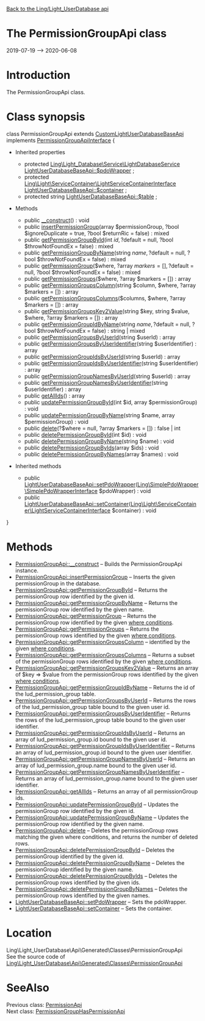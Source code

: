 [Back to the Ling/Light_UserDatabase api](https://github.com/lingtalfi/Light_UserDatabase/blob/master/doc/api/Ling/Light_UserDatabase.md)



The PermissionGroupApi class
================
2019-07-19 --> 2020-06-08






Introduction
============

The PermissionGroupApi class.



Class synopsis
==============


class <span class="pl-k">PermissionGroupApi</span> extends [CustomLightUserDatabaseBaseApi](https://github.com/lingtalfi/Light_UserDatabase/blob/master/doc/api/Ling/Light_UserDatabase/Api/Custom/Classes/CustomLightUserDatabaseBaseApi.md) implements [PermissionGroupApiInterface](https://github.com/lingtalfi/Light_UserDatabase/blob/master/doc/api/Ling/Light_UserDatabase/Api/Generated/Interfaces/PermissionGroupApiInterface.md) {

- Inherited properties
    - protected [Ling\Light_Database\Service\LightDatabaseService](https://github.com/lingtalfi/Light_Database/blob/master/doc/api/Ling/Light_Database/Service/LightDatabaseService.md) [LightUserDatabaseBaseApi::$pdoWrapper](#property-pdoWrapper) ;
    - protected [Ling\Light\ServiceContainer\LightServiceContainerInterface](https://github.com/lingtalfi/Light/blob/master/doc/api/Ling/Light/ServiceContainer/LightServiceContainerInterface.md) [LightUserDatabaseBaseApi::$container](#property-container) ;
    - protected string [LightUserDatabaseBaseApi::$table](#property-table) ;

- Methods
    - public [__construct](https://github.com/lingtalfi/Light_UserDatabase/blob/master/doc/api/Ling/Light_UserDatabase/Api/Generated/Classes/PermissionGroupApi/__construct.md)() : void
    - public [insertPermissionGroup](https://github.com/lingtalfi/Light_UserDatabase/blob/master/doc/api/Ling/Light_UserDatabase/Api/Generated/Classes/PermissionGroupApi/insertPermissionGroup.md)(array $permissionGroup, ?bool $ignoreDuplicate = true, ?bool $returnRic = false) : mixed
    - public [getPermissionGroupById](https://github.com/lingtalfi/Light_UserDatabase/blob/master/doc/api/Ling/Light_UserDatabase/Api/Generated/Classes/PermissionGroupApi/getPermissionGroupById.md)(int $id, ?$default = null, ?bool $throwNotFoundEx = false) : mixed
    - public [getPermissionGroupByName](https://github.com/lingtalfi/Light_UserDatabase/blob/master/doc/api/Ling/Light_UserDatabase/Api/Generated/Classes/PermissionGroupApi/getPermissionGroupByName.md)(string $name, ?$default = null, ?bool $throwNotFoundEx = false) : mixed
    - public [getPermissionGroup](https://github.com/lingtalfi/Light_UserDatabase/blob/master/doc/api/Ling/Light_UserDatabase/Api/Generated/Classes/PermissionGroupApi/getPermissionGroup.md)($where, ?array $markers = [], ?$default = null, ?bool $throwNotFoundEx = false) : mixed
    - public [getPermissionGroups](https://github.com/lingtalfi/Light_UserDatabase/blob/master/doc/api/Ling/Light_UserDatabase/Api/Generated/Classes/PermissionGroupApi/getPermissionGroups.md)($where, ?array $markers = []) : array
    - public [getPermissionGroupsColumn](https://github.com/lingtalfi/Light_UserDatabase/blob/master/doc/api/Ling/Light_UserDatabase/Api/Generated/Classes/PermissionGroupApi/getPermissionGroupsColumn.md)(string $column, $where, ?array $markers = []) : array
    - public [getPermissionGroupsColumns](https://github.com/lingtalfi/Light_UserDatabase/blob/master/doc/api/Ling/Light_UserDatabase/Api/Generated/Classes/PermissionGroupApi/getPermissionGroupsColumns.md)($columns, $where, ?array $markers = []) : array
    - public [getPermissionGroupsKey2Value](https://github.com/lingtalfi/Light_UserDatabase/blob/master/doc/api/Ling/Light_UserDatabase/Api/Generated/Classes/PermissionGroupApi/getPermissionGroupsKey2Value.md)(string $key, string $value, $where, ?array $markers = []) : array
    - public [getPermissionGroupIdByName](https://github.com/lingtalfi/Light_UserDatabase/blob/master/doc/api/Ling/Light_UserDatabase/Api/Generated/Classes/PermissionGroupApi/getPermissionGroupIdByName.md)(string $name, ?$default = null, ?bool $throwNotFoundEx = false) : string | mixed
    - public [getPermissionGroupsByUserId](https://github.com/lingtalfi/Light_UserDatabase/blob/master/doc/api/Ling/Light_UserDatabase/Api/Generated/Classes/PermissionGroupApi/getPermissionGroupsByUserId.md)(string $userId) : array
    - public [getPermissionGroupsByUserIdentifier](https://github.com/lingtalfi/Light_UserDatabase/blob/master/doc/api/Ling/Light_UserDatabase/Api/Generated/Classes/PermissionGroupApi/getPermissionGroupsByUserIdentifier.md)(string $userIdentifier) : array
    - public [getPermissionGroupIdsByUserId](https://github.com/lingtalfi/Light_UserDatabase/blob/master/doc/api/Ling/Light_UserDatabase/Api/Generated/Classes/PermissionGroupApi/getPermissionGroupIdsByUserId.md)(string $userId) : array
    - public [getPermissionGroupIdsByUserIdentifier](https://github.com/lingtalfi/Light_UserDatabase/blob/master/doc/api/Ling/Light_UserDatabase/Api/Generated/Classes/PermissionGroupApi/getPermissionGroupIdsByUserIdentifier.md)(string $userIdentifier) : array
    - public [getPermissionGroupNamesByUserId](https://github.com/lingtalfi/Light_UserDatabase/blob/master/doc/api/Ling/Light_UserDatabase/Api/Generated/Classes/PermissionGroupApi/getPermissionGroupNamesByUserId.md)(string $userId) : array
    - public [getPermissionGroupNamesByUserIdentifier](https://github.com/lingtalfi/Light_UserDatabase/blob/master/doc/api/Ling/Light_UserDatabase/Api/Generated/Classes/PermissionGroupApi/getPermissionGroupNamesByUserIdentifier.md)(string $userIdentifier) : array
    - public [getAllIds](https://github.com/lingtalfi/Light_UserDatabase/blob/master/doc/api/Ling/Light_UserDatabase/Api/Generated/Classes/PermissionGroupApi/getAllIds.md)() : array
    - public [updatePermissionGroupById](https://github.com/lingtalfi/Light_UserDatabase/blob/master/doc/api/Ling/Light_UserDatabase/Api/Generated/Classes/PermissionGroupApi/updatePermissionGroupById.md)(int $id, array $permissionGroup) : void
    - public [updatePermissionGroupByName](https://github.com/lingtalfi/Light_UserDatabase/blob/master/doc/api/Ling/Light_UserDatabase/Api/Generated/Classes/PermissionGroupApi/updatePermissionGroupByName.md)(string $name, array $permissionGroup) : void
    - public [delete](https://github.com/lingtalfi/Light_UserDatabase/blob/master/doc/api/Ling/Light_UserDatabase/Api/Generated/Classes/PermissionGroupApi/delete.md)(?$where = null, ?array $markers = []) : false | int
    - public [deletePermissionGroupById](https://github.com/lingtalfi/Light_UserDatabase/blob/master/doc/api/Ling/Light_UserDatabase/Api/Generated/Classes/PermissionGroupApi/deletePermissionGroupById.md)(int $id) : void
    - public [deletePermissionGroupByName](https://github.com/lingtalfi/Light_UserDatabase/blob/master/doc/api/Ling/Light_UserDatabase/Api/Generated/Classes/PermissionGroupApi/deletePermissionGroupByName.md)(string $name) : void
    - public [deletePermissionGroupByIds](https://github.com/lingtalfi/Light_UserDatabase/blob/master/doc/api/Ling/Light_UserDatabase/Api/Generated/Classes/PermissionGroupApi/deletePermissionGroupByIds.md)(array $ids) : void
    - public [deletePermissionGroupByNames](https://github.com/lingtalfi/Light_UserDatabase/blob/master/doc/api/Ling/Light_UserDatabase/Api/Generated/Classes/PermissionGroupApi/deletePermissionGroupByNames.md)(array $names) : void

- Inherited methods
    - public [LightUserDatabaseBaseApi::setPdoWrapper](https://github.com/lingtalfi/Light_UserDatabase/blob/master/doc/api/Ling/Light_UserDatabase/Api/Generated/Classes/LightUserDatabaseBaseApi/setPdoWrapper.md)([Ling\SimplePdoWrapper\SimplePdoWrapperInterface](https://github.com/lingtalfi/SimplePdoWrapper/blob/master/doc/api/Ling/SimplePdoWrapper/SimplePdoWrapperInterface.md) $pdoWrapper) : void
    - public [LightUserDatabaseBaseApi::setContainer](https://github.com/lingtalfi/Light_UserDatabase/blob/master/doc/api/Ling/Light_UserDatabase/Api/Generated/Classes/LightUserDatabaseBaseApi/setContainer.md)([Ling\Light\ServiceContainer\LightServiceContainerInterface](https://github.com/lingtalfi/Light/blob/master/doc/api/Ling/Light/ServiceContainer/LightServiceContainerInterface.md) $container) : void

}






Methods
==============

- [PermissionGroupApi::__construct](https://github.com/lingtalfi/Light_UserDatabase/blob/master/doc/api/Ling/Light_UserDatabase/Api/Generated/Classes/PermissionGroupApi/__construct.md) &ndash; Builds the PermissionGroupApi instance.
- [PermissionGroupApi::insertPermissionGroup](https://github.com/lingtalfi/Light_UserDatabase/blob/master/doc/api/Ling/Light_UserDatabase/Api/Generated/Classes/PermissionGroupApi/insertPermissionGroup.md) &ndash; Inserts the given permissionGroup in the database.
- [PermissionGroupApi::getPermissionGroupById](https://github.com/lingtalfi/Light_UserDatabase/blob/master/doc/api/Ling/Light_UserDatabase/Api/Generated/Classes/PermissionGroupApi/getPermissionGroupById.md) &ndash; Returns the permissionGroup row identified by the given id.
- [PermissionGroupApi::getPermissionGroupByName](https://github.com/lingtalfi/Light_UserDatabase/blob/master/doc/api/Ling/Light_UserDatabase/Api/Generated/Classes/PermissionGroupApi/getPermissionGroupByName.md) &ndash; Returns the permissionGroup row identified by the given name.
- [PermissionGroupApi::getPermissionGroup](https://github.com/lingtalfi/Light_UserDatabase/blob/master/doc/api/Ling/Light_UserDatabase/Api/Generated/Classes/PermissionGroupApi/getPermissionGroup.md) &ndash; Returns the permissionGroup row identified by the given [where conditions](https://github.com/lingtalfi/SimplePdoWrapper#the-where-conditions).
- [PermissionGroupApi::getPermissionGroups](https://github.com/lingtalfi/Light_UserDatabase/blob/master/doc/api/Ling/Light_UserDatabase/Api/Generated/Classes/PermissionGroupApi/getPermissionGroups.md) &ndash; Returns the permissionGroup rows identified by the given [where conditions](https://github.com/lingtalfi/SimplePdoWrapper#the-where-conditions).
- [PermissionGroupApi::getPermissionGroupsColumn](https://github.com/lingtalfi/Light_UserDatabase/blob/master/doc/api/Ling/Light_UserDatabase/Api/Generated/Classes/PermissionGroupApi/getPermissionGroupsColumn.md) &ndash; identified by the given [where conditions](https://github.com/lingtalfi/SimplePdoWrapper#the-where-conditions).
- [PermissionGroupApi::getPermissionGroupsColumns](https://github.com/lingtalfi/Light_UserDatabase/blob/master/doc/api/Ling/Light_UserDatabase/Api/Generated/Classes/PermissionGroupApi/getPermissionGroupsColumns.md) &ndash; Returns a subset of the permissionGroup rows identified by the given [where conditions](https://github.com/lingtalfi/SimplePdoWrapper#the-where-conditions).
- [PermissionGroupApi::getPermissionGroupsKey2Value](https://github.com/lingtalfi/Light_UserDatabase/blob/master/doc/api/Ling/Light_UserDatabase/Api/Generated/Classes/PermissionGroupApi/getPermissionGroupsKey2Value.md) &ndash; Returns an array of $key => $value from the permissionGroup rows identified by the given [where conditions](https://github.com/lingtalfi/SimplePdoWrapper#the-where-conditions).
- [PermissionGroupApi::getPermissionGroupIdByName](https://github.com/lingtalfi/Light_UserDatabase/blob/master/doc/api/Ling/Light_UserDatabase/Api/Generated/Classes/PermissionGroupApi/getPermissionGroupIdByName.md) &ndash; Returns the id of the lud_permission_group table.
- [PermissionGroupApi::getPermissionGroupsByUserId](https://github.com/lingtalfi/Light_UserDatabase/blob/master/doc/api/Ling/Light_UserDatabase/Api/Generated/Classes/PermissionGroupApi/getPermissionGroupsByUserId.md) &ndash; Returns the rows of the lud_permission_group table bound to the given user id.
- [PermissionGroupApi::getPermissionGroupsByUserIdentifier](https://github.com/lingtalfi/Light_UserDatabase/blob/master/doc/api/Ling/Light_UserDatabase/Api/Generated/Classes/PermissionGroupApi/getPermissionGroupsByUserIdentifier.md) &ndash; Returns the rows of the lud_permission_group table bound to the given user identifier.
- [PermissionGroupApi::getPermissionGroupIdsByUserId](https://github.com/lingtalfi/Light_UserDatabase/blob/master/doc/api/Ling/Light_UserDatabase/Api/Generated/Classes/PermissionGroupApi/getPermissionGroupIdsByUserId.md) &ndash; Returns an array of lud_permission_group.id bound to the given user id.
- [PermissionGroupApi::getPermissionGroupIdsByUserIdentifier](https://github.com/lingtalfi/Light_UserDatabase/blob/master/doc/api/Ling/Light_UserDatabase/Api/Generated/Classes/PermissionGroupApi/getPermissionGroupIdsByUserIdentifier.md) &ndash; Returns an array of lud_permission_group.id bound to the given user identifier.
- [PermissionGroupApi::getPermissionGroupNamesByUserId](https://github.com/lingtalfi/Light_UserDatabase/blob/master/doc/api/Ling/Light_UserDatabase/Api/Generated/Classes/PermissionGroupApi/getPermissionGroupNamesByUserId.md) &ndash; Returns an array of lud_permission_group.name bound to the given user id.
- [PermissionGroupApi::getPermissionGroupNamesByUserIdentifier](https://github.com/lingtalfi/Light_UserDatabase/blob/master/doc/api/Ling/Light_UserDatabase/Api/Generated/Classes/PermissionGroupApi/getPermissionGroupNamesByUserIdentifier.md) &ndash; Returns an array of lud_permission_group.name bound to the given user identifier.
- [PermissionGroupApi::getAllIds](https://github.com/lingtalfi/Light_UserDatabase/blob/master/doc/api/Ling/Light_UserDatabase/Api/Generated/Classes/PermissionGroupApi/getAllIds.md) &ndash; Returns an array of all permissionGroup ids.
- [PermissionGroupApi::updatePermissionGroupById](https://github.com/lingtalfi/Light_UserDatabase/blob/master/doc/api/Ling/Light_UserDatabase/Api/Generated/Classes/PermissionGroupApi/updatePermissionGroupById.md) &ndash; Updates the permissionGroup row identified by the given id.
- [PermissionGroupApi::updatePermissionGroupByName](https://github.com/lingtalfi/Light_UserDatabase/blob/master/doc/api/Ling/Light_UserDatabase/Api/Generated/Classes/PermissionGroupApi/updatePermissionGroupByName.md) &ndash; Updates the permissionGroup row identified by the given name.
- [PermissionGroupApi::delete](https://github.com/lingtalfi/Light_UserDatabase/blob/master/doc/api/Ling/Light_UserDatabase/Api/Generated/Classes/PermissionGroupApi/delete.md) &ndash; Deletes the permissionGroup rows matching the given where conditions, and returns the number of deleted rows.
- [PermissionGroupApi::deletePermissionGroupById](https://github.com/lingtalfi/Light_UserDatabase/blob/master/doc/api/Ling/Light_UserDatabase/Api/Generated/Classes/PermissionGroupApi/deletePermissionGroupById.md) &ndash; Deletes the permissionGroup identified by the given id.
- [PermissionGroupApi::deletePermissionGroupByName](https://github.com/lingtalfi/Light_UserDatabase/blob/master/doc/api/Ling/Light_UserDatabase/Api/Generated/Classes/PermissionGroupApi/deletePermissionGroupByName.md) &ndash; Deletes the permissionGroup identified by the given name.
- [PermissionGroupApi::deletePermissionGroupByIds](https://github.com/lingtalfi/Light_UserDatabase/blob/master/doc/api/Ling/Light_UserDatabase/Api/Generated/Classes/PermissionGroupApi/deletePermissionGroupByIds.md) &ndash; Deletes the permissionGroup rows identified by the given ids.
- [PermissionGroupApi::deletePermissionGroupByNames](https://github.com/lingtalfi/Light_UserDatabase/blob/master/doc/api/Ling/Light_UserDatabase/Api/Generated/Classes/PermissionGroupApi/deletePermissionGroupByNames.md) &ndash; Deletes the permissionGroup rows identified by the given names.
- [LightUserDatabaseBaseApi::setPdoWrapper](https://github.com/lingtalfi/Light_UserDatabase/blob/master/doc/api/Ling/Light_UserDatabase/Api/Generated/Classes/LightUserDatabaseBaseApi/setPdoWrapper.md) &ndash; Sets the pdoWrapper.
- [LightUserDatabaseBaseApi::setContainer](https://github.com/lingtalfi/Light_UserDatabase/blob/master/doc/api/Ling/Light_UserDatabase/Api/Generated/Classes/LightUserDatabaseBaseApi/setContainer.md) &ndash; Sets the container.





Location
=============
Ling\Light_UserDatabase\Api\Generated\Classes\PermissionGroupApi<br>
See the source code of [Ling\Light_UserDatabase\Api\Generated\Classes\PermissionGroupApi](https://github.com/lingtalfi/Light_UserDatabase/blob/master/Api/Generated/Classes/PermissionGroupApi.php)



SeeAlso
==============
Previous class: [PermissionApi](https://github.com/lingtalfi/Light_UserDatabase/blob/master/doc/api/Ling/Light_UserDatabase/Api/Generated/Classes/PermissionApi.md)<br>Next class: [PermissionGroupHasPermissionApi](https://github.com/lingtalfi/Light_UserDatabase/blob/master/doc/api/Ling/Light_UserDatabase/Api/Generated/Classes/PermissionGroupHasPermissionApi.md)<br>
